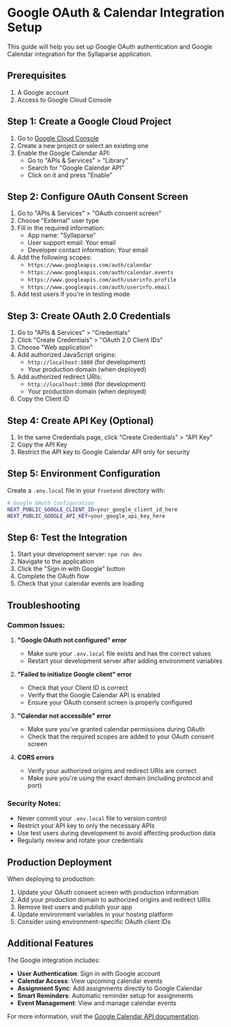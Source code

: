 # Google OAuth & Calendar Integration Setup

This guide will help you set up Google OAuth authentication and Google Calendar integration for the Syllaparse application.

## Prerequisites

1. A Google account
2. Access to Google Cloud Console

## Step 1: Create a Google Cloud Project

1. Go to [Google Cloud Console](https://console.cloud.google.com/)
2. Create a new project or select an existing one
3. Enable the Google Calendar API:
   - Go to "APIs & Services" > "Library"
   - Search for "Google Calendar API"
   - Click on it and press "Enable"

## Step 2: Configure OAuth Consent Screen

1. Go to "APIs & Services" > "OAuth consent screen"
2. Choose "External" user type
3. Fill in the required information:
   - App name: "Syllaparse"
   - User support email: Your email
   - Developer contact information: Your email
4. Add the following scopes:
   - `https://www.googleapis.com/auth/calendar`
   - `https://www.googleapis.com/auth/calendar.events`
   - `https://www.googleapis.com/auth/userinfo.profile`
   - `https://www.googleapis.com/auth/userinfo.email`
5. Add test users if you're in testing mode

## Step 3: Create OAuth 2.0 Credentials

1. Go to "APIs & Services" > "Credentials"
2. Click "Create Credentials" > "OAuth 2.0 Client IDs"
3. Choose "Web application"
4. Add authorized JavaScript origins:
   - `http://localhost:3000` (for development)
   - Your production domain (when deployed)
5. Add authorized redirect URIs:
   - `http://localhost:3000` (for development)
   - Your production domain (when deployed)
6. Copy the Client ID

## Step 4: Create API Key (Optional)

1. In the same Credentials page, click "Create Credentials" > "API Key"
2. Copy the API Key
3. Restrict the API key to Google Calendar API only for security

## Step 5: Environment Configuration

Create a `.env.local` file in your `frontend` directory with:

```bash
# Google OAuth Configuration
NEXT_PUBLIC_GOOGLE_CLIENT_ID=your_google_client_id_here
NEXT_PUBLIC_GOOGLE_API_KEY=your_google_api_key_here
```

## Step 6: Test the Integration

1. Start your development server: `npm run dev`
2. Navigate to the application
3. Click the "Sign in with Google" button
4. Complete the OAuth flow
5. Check that your calendar events are loading

## Troubleshooting

### Common Issues:

1. **"Google OAuth not configured" error**
   - Make sure your `.env.local` file exists and has the correct values
   - Restart your development server after adding environment variables

2. **"Failed to initialize Google client" error**
   - Check that your Client ID is correct
   - Verify that the Google Calendar API is enabled
   - Ensure your OAuth consent screen is properly configured

3. **"Calendar not accessible" error**
   - Make sure you've granted calendar permissions during OAuth
   - Check that the required scopes are added to your OAuth consent screen

4. **CORS errors**
   - Verify your authorized origins and redirect URIs are correct
   - Make sure you're using the exact domain (including protocol and port)

### Security Notes:

- Never commit your `.env.local` file to version control
- Restrict your API key to only the necessary APIs
- Use test users during development to avoid affecting production data
- Regularly review and rotate your credentials

## Production Deployment

When deploying to production:

1. Update your OAuth consent screen with production information
2. Add your production domain to authorized origins and redirect URIs
3. Remove test users and publish your app
4. Update environment variables in your hosting platform
5. Consider using environment-specific OAuth client IDs

## Additional Features

The Google integration includes:

- **User Authentication**: Sign in with Google account
- **Calendar Access**: View upcoming calendar events
- **Assignment Sync**: Add assignments directly to Google Calendar
- **Smart Reminders**: Automatic reminder setup for assignments
- **Event Management**: View and manage calendar events

For more information, visit the [Google Calendar API documentation](https://developers.google.com/calendar).
